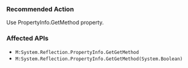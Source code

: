 ### Recommended Action
Use PropertyInfo.GetMethod property.

### Affected APIs
* `M:System.Reflection.PropertyInfo.GetGetMethod`
* `M:System.Reflection.PropertyInfo.GetGetMethod(System.Boolean)`
